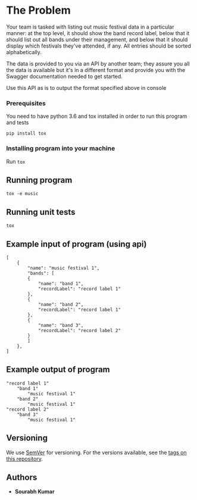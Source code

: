 # The Problem
Your team is tasked with listing out music festival data in a particular manner: at the top level, it should show the band record label, below that it should list out all bands under their management, and below that it should display which festivals they've attended, if any. All entries should be sorted alphabetically.

The data is provided to you via an API by another team; they assure you all the data is available but it's in a different format and provide you with the Swagger documentation needed to get started.

Use this API as is to output the format specified above in console


### Prerequisites

You need to have python 3.6 and tox installed in order to run this program and tests

```
pip install tox
```

### Installing program into your machine

Run `tox`

## Running program

```
tox -e music
```

## Running unit tests

```
tox
```

## Example input of program (using api)
```
[
    {
        "name": "music festival 1",
        "bands": [
        {
            "name": "band 1",
            "recordLabel": "record label 1"
        },
        {
            "name": "band 2",
            "recordLabel": "record label 1"
        },
        {
            "name": "band 3",
            "recordLabel": "record label 2"
        }
        ]
    },
]
```
## Example output of program

```
"record label 1"
    "band 1"
        "music festival 1"
    "band 2"
        "music festival 1"
"record label 2"
    "band 3"
        "music festival 1"
```
## Versioning

We use [SemVer](http://semver.org/) for versioning. For the versions available, see the [tags on this repository](https://github.com/your/project/tags).

## Authors

* **Sourabh Kumar**